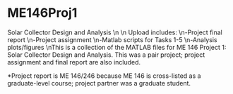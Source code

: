 # ME146Proj1
Solar Collector Design and Analysis
\n \n
Upload includes:
\n-Project final report
\n-Project assignment
\n-Matlab scripts for Tasks 1-5
\n-Analysis plots/figures
\nThis is a collection of the MATLAB files for ME 146 Project 1: Solar Collector Design and Analysis. This was a pair project; project assignment and final report are also included. 

*Project report is ME 146/246 because ME 146 is cross-listed as a graduate-level course; project partner was a graduate student.
